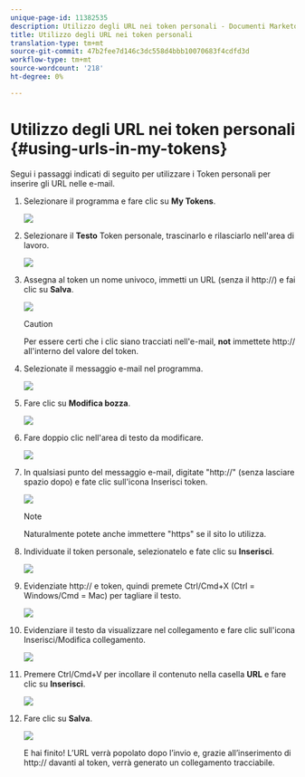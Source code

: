 ```yaml
---
unique-page-id: 11382535
description: Utilizzo degli URL nei token personali - Documenti Marketo - Documentazione prodotto
title: Utilizzo degli URL nei token personali
translation-type: tm+mt
source-git-commit: 47b2fee7d146c3dc558d4bbb10070683f4cdfd3d
workflow-type: tm+mt
source-wordcount: '218'
ht-degree: 0%

---
```



# Utilizzo degli URL nei token personali {#using-urls-in-my-tokens}

Segui i passaggi indicati di seguito per utilizzare i Token personali per inserire gli URL nelle e-mail.

1. Selezionare il programma e fare clic su **My Tokens**.

   ![](assets/one-4.png)

1. Selezionare il **Testo** Token personale, trascinarlo e rilasciarlo nell&#39;area di lavoro.

   ![](assets/two-4.png)

1. Assegna al token un nome univoco, immetti un URL (senza il http://) e fai clic su **Salva**.

   ![](assets/three-4.png)

   >[!CAUTION]
   >
   >Per essere certi che i clic siano tracciati nell&#39;e-mail, **not** immettete http:// all&#39;interno del valore del token.

1. Selezionate il messaggio e-mail nel programma.

   ![](assets/four-3.png)

1. Fare clic su **Modifica bozza**.

   ![](assets/five-3.png)

1. Fare doppio clic nell&#39;area di testo da modificare.

   ![](assets/six-1.png)

1. In qualsiasi punto del messaggio e-mail, digitate &quot;http://&quot; (senza lasciare spazio dopo) e fate clic sull&#39;icona Inserisci token.

   ![](assets/seven.png)

   >[!NOTE]
   >
   >Naturalmente potete anche immettere &quot;https&quot; se il sito lo utilizza.

1. Individuate il token personale, selezionatelo e fate clic su **Inserisci**.

   ![](assets/eight.png)

1. Evidenziate http:// e token, quindi premete Ctrl/Cmd+X (Ctrl = Windows/Cmd = Mac) per tagliare il testo.

   ![](assets/nine.png)

1. Evidenziare il testo da visualizzare nel collegamento e fare clic sull&#39;icona Inserisci/Modifica collegamento.

   ![](assets/ten.png)

1. Premere Ctrl/Cmd+V per incollare il contenuto nella casella **URL** e fare clic su **Inserisci**.

   ![](assets/eleven.png)

1. Fare clic su **Salva**.

   ![](assets/twelve.png)

   E hai finito! L’URL verrà popolato dopo l’invio e, grazie all’inserimento di http:// davanti al token, verrà generato un collegamento tracciabile.

